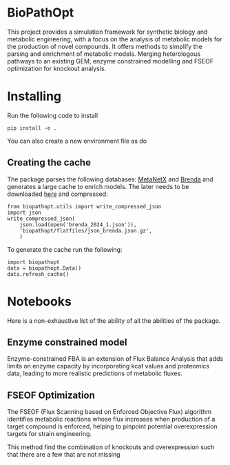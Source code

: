 # BioPathOpt
This project provides a simulation framework for synthetic biology and metabolic 
engineering, with a focus on the analysis of metabolic models for the production 
of novel compounds. It offers methods to simplify the parsing and enrichment of 
metabolic models. Merging heterologous pathways to an existing GEM, enzyme constrained
modelling and FSEOF optimization for knockout analysis. 

# Installing

Run the following code to install

```
pip install -e .
```

You can also create a new environment file as do

## Creating the cache

The package parses the following databases: [MetaNetX](https://www.metanetx.org/) 
and [Brenda](https://www.brenda-enzymes.org/) and generates a large cache to
enrich models. The later needs to be downloaded
[here](https://www.brenda-enzymes.org/download.php) and compressed: 

```
from biopathopt.utils import write_compressed_json
import json
write_compressed_json(
    json.load(open('brenda_2024_1.json')), 
    'biopathopt/flatfiles/json_brenda.json.gz',
    )
```

To generate the cache run the following:

```
import biopathopt
data = biopathopt.Data()
data.refresh_cache()
```

# Notebooks

Here is a non-exhaustive list of the ability of all the abilities of the package.

## Enzyme constrained model

Enzyme-constrained FBA is an extension of Flux Balance Analysis that adds limits 
on enzyme capacity by incorporating kcat values and proteomics data, leading to 
more realistic predictions of metabolic fluxes.

## FSEOF Optimization 

The FSEOF (Flux Scanning based on Enforced Objective Flux) algorithm identifies metabolic reactions whose flux increases when production of a target compound is enforced, helping to pinpoint potential overexpression targets for strain engineering.

This method find the combination of knockouts and overexpression such that there
are a few that are not missing
